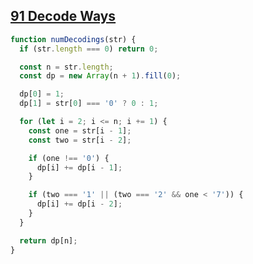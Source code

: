 ## [91 Decode Ways](https://leetcode.com/problems/decode-ways/description/)

<!-- notecardId: 1753182059350 -->

```js
function numDecodings(str) {
  if (str.length === 0) return 0;

  const n = str.length;
  const dp = new Array(n + 1).fill(0);

  dp[0] = 1;
  dp[1] = str[0] === '0' ? 0 : 1;

  for (let i = 2; i <= n; i += 1) {
    const one = str[i - 1];
    const two = str[i - 2];

    if (one !== '0') {
      dp[i] += dp[i - 1];
    }

    if (two === '1' || (two === '2' && one < '7')) {
      dp[i] += dp[i - 2];
    }
  }

  return dp[n];
}
```

